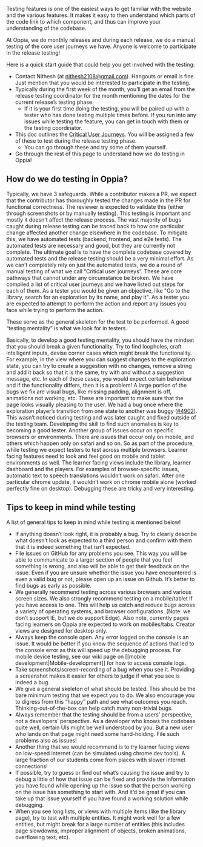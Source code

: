 Testing features is one of the easiest ways to get familiar with the website and the various features. It makes it easy to then understand which parts of the code link to which component, and thus can improve your understanding of the codebase.

At Oppia, we do monthly releases and during each release, we do a manual testing of the core user journeys we have. Anyone is welcome to participate in the release testing!

Here is a quick start guide that could help you get involved with the testing:
- Contact Nithesh (at nithesh2108@gmail.com). Hangouts or email is fine. Just mention that you would be interested to participate in the testing.
- Typically during the first week of the month, you’ll get an email from the release testing coordinator for the month mentioning the dates for the current release’s testing phase.
    - If it is your first time doing the testing, you will be paired up with a tester who has done testing multiple times before. If you run into any issues while testing the feature, you can get in touch with them or the testing coordinator. 
- This doc outlines the [Critical User Journeys](https://docs.google.com/document/d/1s3MG2MVh_7m7B0wIlZb7sAcoyUdY0zq7a1JEFtwYBjI/edit#heading=h.gs2e2lh85so7). You will be assigned a few of these to test during the release testing phase.
    - You can go through these and try some of them yourself.
- Go through the rest of this page to understand how we do testing in Oppia!

## How do we do testing in Oppia?

Typically, we have 3 safeguards. While a contributor makes a PR, we expect that the contributor has thoroughly tested the changes made in the PR for functional correctness. The reviewer is expected to validate this (either through screenshots or by manually testing). This testing is important and mostly it doesn’t affect the release process.
The vast majority of bugs caught during release testing can be traced back to how one particular change affected another change elsewhere in the codebase. To mitigate this, we have automated tests (backend, frontend, and e2e tests). The automated tests are necessary and good, but they are currently not complete. The ultimate goal is to have the complete codebase covered by automated tests and the release testing should be a very minimal effort. As we can’t completely rely on just the automated tests, we do a round of manual testing of what we call “Critical user journeys”. These are core pathways that cannot under any circumstance be broken. 
We have compiled a list of critical user journeys and we have listed out steps for each of them. As a tester you would be given an objective, like "Go to the library, search for an exploration by its name, and play it". As a tester you are expected to attempt to perform the action and report any issues you face while trying to perform the action.

These serve as the general skeleton for the test to be performed. A good “testing mentality” is what we look for in testers.

Basically, to develop a good testing mentality, you should have the mindset that you should break a given functionality. Try to find loopholes, craft intelligent inputs, devise corner cases which might break the functionality. For example, in the view where you can suggest changes to the exploration state, you can try to create a suggestion with no changes, remove a string and add it back so that it is the same, try with and without a suggestion message, etc. In each of these cases, you would expect certain behaviour and if the functionality differs, then it is a problem!
A large portion of the bugs we fix are visual bugs, like missing padding, alignment is off, animations not working, etc. These are important to make sure that the page looks visually pleasing to the user. We had a bug once where the exploration player’s transition from one state to another was buggy ([#4902](https://github.com/oppia/oppia/issues/4902)). This wasn’t noticed during testing and was later caught and fixed outside of the testing team. Developing the skill to find such anomalies is key to becoming a good tester.
Another group of issues occur on specific browsers or environments. There are issues that occur only on mobile, and others which happen only on safari and so on. So as part of the procedure, while testing we expect testers to test across multiple browsers. Learner facing features need to look and feel good on mobile and tablet environments as well. The learner facing views include the library, learner dashboard and the players. For examples of browser-specific issues, automatic text to speech translations wouldn’t work on safari. After one particular chrome update, it wouldn’t work on chrome mobile alone (worked perfectly fine on desktop). Debugging these are tricky and very interesting.

## Tips to keep in mind while testing
A list of general tips to keep in mind while testing is mentioned below!
- If anything doesn’t look right, it is probably a bug. Try to clearly describe what doesn’t look as expected to a third person and confirm with them that it is indeed something that isn’t expected.
- File issues on GitHub for any problems you see. This way you will be able to communicate to a larger section of people that you feel something is wrong, and also will be able to get their feedback on the issue. Even if you are unsure whether the issue you have encountered is even a valid bug or not, please open up an issue on Github. It’s better to find bugs as early as possible.
- We generally recommend testing across various browsers and various screen sizes. We also strongly recommend testing on a mobile/tablet if you have access to one. This will help us catch and reduce bugs across a variety of operating systems, and browser configurations. (Note: we don’t support IE, but we do support Edge). Also note, currently pages facing learners on Oppia are expected to work on mobiles/tabs. Creator views are designed for desktop only.
- Always keep the console open. Any error logged on the console is an issue. It would be better if you know the sequence of actions that led to the console error as this will speed up the debugging process. For mobile device testing, see our wiki page on [[mobile development|Mobile-development]] for how to access console logs.
- Take screenshots/screen-recording of a bug when you see it. Providing a screenshot makes it easier for others to judge if what you see is indeed a bug.
- We give a general skeleton of what should be tested. This should be the bare minimum testing that we expect you to do. We also encourage you to digress from this “happy” path and see what outcomes you reach. Thinking-out-of-the-box can help catch many non-trivial bugs.
- Always remember that the testing should be from a users’ perspective, not a developers’ perspective. As a developer who knows the codebase quite well, certain UIs might be well understood by you. But a new user who lands on that page might need some hand-holding. File such problems also as issues!
- Another thing that we would recommend is to try learner facing views on low-speed internet (can be simulated using chrome dev tools). A large fraction of our students come from places with slower internet connections!
- If possible, try to guess or find out what’s causing the issue and try to debug a little of how that issue can be fixed and provide the information you have found while opening up the issue so that the person working on the issue has something to start with. And it’d be great if you can take up that issue yourself if you have found a working solution while debugging.
- When you see long lists, or views with multiple items (like the library page), try to test with multiple entities. It might work well for a few entities, but might break for a large number of entities (this includes page slowdowns, improper alignment of objects, broken animations, overflowing text, etc). 
